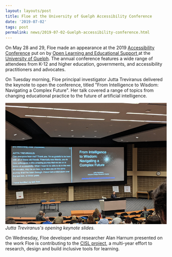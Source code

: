 ```yaml
---
layout: layouts/post
title: Floe at the University of Guelph Accessibility Conference
date: '2019-07-02'
tags: post
permalink: news/2019-07-02-Guelph-accessibility-conference.html
---
```

<p>
On May 28 and 29, Floe made an appearance at the 2019 <a href="https://opened.uoguelph.ca/accessibility-conference">
Accessibility Conference</a> put on by <a href="https://opened.uoguelph.ca/">Open Learning and Educational Support
</a> at the <a href="https://opened.uoguelph.ca/">University of Guelph</a>. The annual conference features a
 wide range of attendees from K-12 and higher education, governments, and accessibility practitioners and advocates.
</p>
<p>
On Tuesday morning, Floe principal investigator Jutta Treviranus delivered the keynote to open the conference,
 titled "From Intelligence to Wisdom: Navigating a Complex Future". Her talk covered a range of topics from
  changing educational practice to the future of artificial intelligence.
</p>
<p>
<img src="images/guelph-2019-jt.png" alt="Photograph from a distance of Jutta Treviranus delivering a keynote." /><br/>
<em>Jutta Treviranus's opening keynote slides.</em>
</p>
<p>
On Wednesday, Floe developer and researcher Alan Harnum presented on the work Floe is contributing to the
 <a href="2019-02-07-CISL-site-and-demo.html">CISL project</a>, a multi-year effort to research, design
  and build inclusive tools for learning.
</p>
